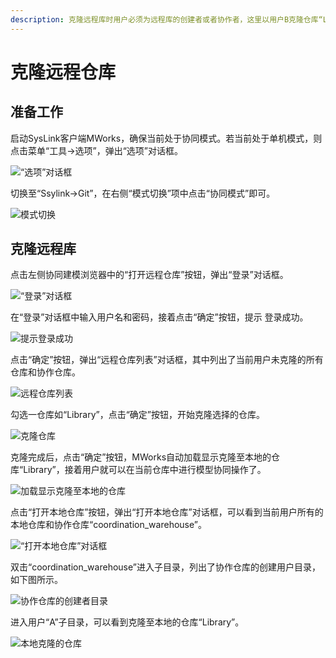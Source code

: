 ```yaml
---
description: 克隆远程库时用户必须为远程库的创建者或者协作者，这里以用户B克隆仓库“Library”为例。
---
```


# 克隆远程仓库

## 准备工作

启动SysLink客户端MWorks，确保当前处于协同模式。若当前处于单机模式，则点击菜单“工具→选项”，弹出“选项”对话框。

![&#x201C;&#x9009;&#x9879;&#x201D;&#x5BF9;&#x8BDD;&#x6846;](../../.gitbook/assets/ke-long-1.png)

切换至“Ssylink→Git”，在右侧“模式切换”项中点击“协同模式”即可。

![&#x6A21;&#x5F0F;&#x5207;&#x6362;](../../.gitbook/assets/ke-long-2.png)

## 克隆远程库

点击左侧协同建模浏览器中的“打开远程仓库”按钮，弹出“登录”对话框。

![&#x201C;&#x767B;&#x5F55;&#x201D;&#x5BF9;&#x8BDD;&#x6846;](../../.gitbook/assets/ke-long-3.png)

在“登录”对话框中输入用户名和密码，接着点击“确定”按钮，提示 登录成功。

![&#x63D0;&#x793A;&#x767B;&#x5F55;&#x6210;&#x529F;](../../.gitbook/assets/ke-long-4.png)

点击“确定”按钮，弹出“远程仓库列表”对话框，其中列出了当前用户未克隆的所有仓库和协作仓库。

![&#x8FDC;&#x7A0B;&#x4ED3;&#x5E93;&#x5217;&#x8868;](../../.gitbook/assets/ke-long-5.png)

勾选一仓库如“Library”，点击“确定”按钮，开始克隆选择的仓库。

![&#x514B;&#x9686;&#x4ED3;&#x5E93;](../../.gitbook/assets/ke-long-6.png)

克隆完成后，点击“确定”按钮，MWorks自动加载显示克隆至本地的仓库“Library”，接着用户就可以在当前仓库中进行模型协同操作了。

![&#x52A0;&#x8F7D;&#x663E;&#x793A;&#x514B;&#x9686;&#x81F3;&#x672C;&#x5730;&#x7684;&#x4ED3;&#x5E93;](../../.gitbook/assets/ke-long-7.png)

点击“打开本地仓库”按钮，弹出“打开本地仓库”对话框，可以看到当前用户所有的本地仓库和协作仓库“coordination\_warehouse”。

![&#x201C;&#x6253;&#x5F00;&#x672C;&#x5730;&#x4ED3;&#x5E93;&#x201D;&#x5BF9;&#x8BDD;&#x6846;](../../.gitbook/assets/ke-long-01.png)

双击“coordination\_warehouse”进入子目录，列出了协作仓库的创建用户目录，如下图所示。

![&#x534F;&#x4F5C;&#x4ED3;&#x5E93;&#x7684;&#x521B;&#x5EFA;&#x8005;&#x76EE;&#x5F55;](../../.gitbook/assets/ke-long-02.png)

进入用户“A”子目录，可以看到克隆至本地的仓库“Library”。

![&#x672C;&#x5730;&#x514B;&#x9686;&#x7684;&#x4ED3;&#x5E93;](../../.gitbook/assets/ke-long-03.png)



